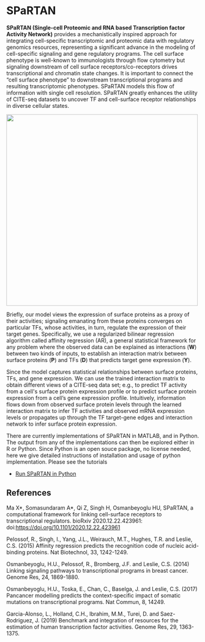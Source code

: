 # SPaRTAN
**SPaRTAN (Single-cell Proteomic and RNA based Transcription factor Activity Network)** provides a mechanistically inspired approach for integrating cell-specific transcriptomic and proteomic data with regulatory genomics resources, representing a significant advance in the modeling of cell-specific signaling and gene regulatory programs. The cell surface phenotype is well-known to immunologists through flow cytometry but signaling downstream of cell surface receptors/co-receptors drives transcriptional and chromatin state changes. It is important to connect the “cell surface phenotype” to downstream transcriptional programs and resulting transcriptomic phenotypes.  SPaRTAN models this flow of information with single cell resolution. SPaRTAN greatly enhances the utility of CITE-seq datasets to uncover TF and cell-surface receptor relationships in diverse cellular states. 

<img src="https://github.com/osmanbeyoglulab/PyAffreg/blob/master/data/diagram.png" width="500">

Briefly, our model views the expression of surface proteins as a proxy of their activities; signaling emanating from these proteins converges on particular TFs, whose activities, in turn, regulate the expression of their target genes. Specifically, we use a regularized bilinear regression algorithm called affinity regression (AR), a general statistical framework for any problem where the observed data can be explained as interactions (**W**) between two kinds of inputs, to establish an interaction matrix between surface proteins (**P**) and TFs (**D**)  that predicts target gene expression (**Y**).

Since the model captures statistical relationships between surface proteins, TFs, and gene expression. We can use the trained interaction matrix to obtain different views of a CITE-seq data set; e.g., to predict TF activity from a cell's surface protein expression profile or to predict surface protein expression from a cell’s gene expression profile.  Intuitively, information flows down from observed surface protein levels through the learned interaction matrix to infer TF activities and observed mRNA expression levels or propagates up through the TF target-gene edges and interaction network to infer surface protein expression.

There are currently implementations of SPaRTAN in MATLAB, and in Python. The output from any of the implementations can then be explored either in R or Python.
Since Python is an open souce package, no license needed, here we give detailed instructions of installation and usage of python implementation. Please see the tutorials
* [Run SPaRTAN in Python](https://github.com/osmanbeyoglulab/SPaRTAN/tree/main/SPaRTAN_python)

## References
Ma X*, Somasundaram A*, Qi Z, Singh H, Osmanbeyoglu HU, SPaRTAN, a computational framework for linking cell-surface receptors to transcriptional regulators. bioRxiv 2020.12.22.423961: doi:https://doi.org/10.1101/2020.12.22.423961

Pelossof, R., Singh, I., Yang, J.L., Weirauch, M.T., Hughes, T.R. and Leslie, C.S. (2015) Affinity regression predicts the recognition code of nucleic acid-binding proteins. Nat Biotechnol, 33, 1242-1249.

Osmanbeyoglu, H.U., Pelossof, R., Bromberg, J.F. and Leslie, C.S. (2014) Linking signaling pathways to transcriptional programs in breast cancer. Genome Res, 24, 1869-1880.

Osmanbeyoglu, H.U., Toska, E., Chan, C., Baselga, J. and Leslie, C.S. (2017) Pancancer modelling predicts the context-specific impact of somatic mutations on transcriptional programs. Nat Commun, 8, 14249.

Garcia-Alonso, L., Holland, C.H., Ibrahim, M.M., Turei, D. and Saez-Rodriguez, J. (2019) Benchmark and integration of resources for the estimation of human transcription factor activities. Genome Res, 29, 1363-1375.


